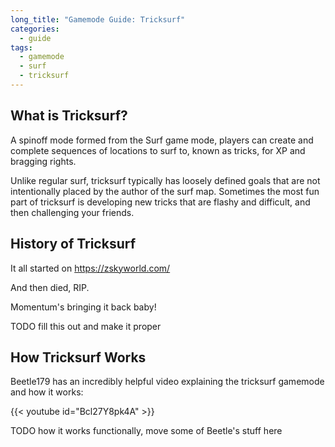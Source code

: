```yaml
---
long_title: "Gamemode Guide: Tricksurf"
categories:
  - guide
tags:
  - gamemode
  - surf
  - tricksurf
---
```


## What is Tricksurf?

A spinoff mode formed from the Surf game mode, players can create and complete sequences of locations to surf to, known as tricks, for XP and bragging rights.

Unlike regular surf, tricksurf typically has loosely defined goals that are not intentionally placed by the author of the surf map. Sometimes the most fun part of tricksurf is developing new tricks that are flashy and difficult, and then challenging your friends.

## History of Tricksurf

It all started on 
https://zskyworld.com/

And then died, RIP.

Momentum's bringing it back baby!

TODO fill this out and make it proper

## How Tricksurf Works

Beetle179 has an incredibly helpful video explaining the tricksurf gamemode and how it works:

{{< youtube id="Bcl27Y8pk4A" >}}

TODO how it works functionally, move some of Beetle's stuff here